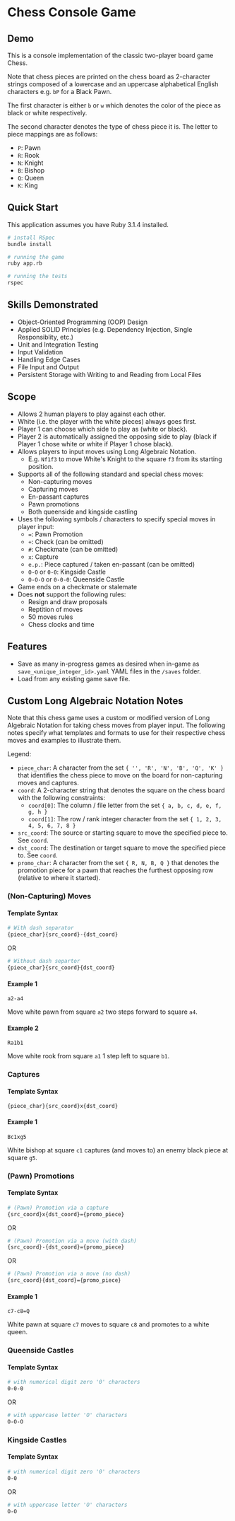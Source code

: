 # Chess Console Game

## Demo

<!-- ![Gameplay demo of one player winning the game Chess](/assets/chess-demo.gif) -->

This is a console implementation of the classic two-player board game Chess.

Note that chess pieces are printed on the chess board as 2-character strings composed of a lowercase and an uppercase alphabetical English characters e.g. `bP` for a Black Pawn.

The first character is either `b` or `w` which denotes the color of the piece as black or white respectively.

The second character denotes the type of chess piece it is. The letter to piece mappings are as follows:
- `P`: Pawn
- `R`: Rook
- `N`: Knight
- `B`: Bishop
- `Q`: Queen
- `K`: King

## Quick Start

This application assumes you have Ruby 3.1.4 installed.

```bash
# install RSpec
bundle install

# running the game
ruby app.rb

# running the tests
rspec
```

## Skills Demonstrated

- Object-Oriented Programming (OOP) Design
- Applied SOLID Principles (e.g. Dependency Injection, Single Responsiblity, etc.)
- Unit and Integration Testing
- Input Validation
- Handling Edge Cases
- File Input and Output
- Persistent Storage with Writing to and Reading from Local Files

## Scope

- Allows 2 human players to play against each other.
- White (i.e. the player with the white pieces) always goes first.
- Player 1 can choose which side to play as (white or black).
- Player 2 is automatically assigned the opposing side to play (black if Player 1 chose white or white if Player 1 chose black).
- Allows players to input moves using Long Algebraic Notation.
  - E.g. `Nf1f3` to move White's Knight to the square `f3` from its starting position.
- Supports all of the following standard and special chess moves:
  - Non-capturing moves
  - Capturing moves
  - En-passant captures
  - Pawn promotions
  - Both queenside and kingside castling
- Uses the following symbols / characters to specify special moves in player input:
  - `=`: Pawn Promotion
  - `+`: Check (can be omitted)
  - `#`: Checkmate (can be omitted)
  - `x`: Capture
  - `e.p.`: Piece captured / taken en-passant (can be omitted)
  - `O-O` or `0-0`: Kingside Castle
  - `O-O-O` or `0-0-0`: Queenside Castle
- Game ends on a checkmate or stalemate
- Does **not** support the following rules:
  - Resign and draw proposals
  - Reptition of moves
  - 50 moves rules
  - Chess clocks and time
<!-- - TODO: Allow the human player to play against a simple AI computer player. -->

## Features

- Save as many in-progress games as desired when in-game as `save_<unique_integer_id>.yaml` YAML files in the `/saves` folder.
- Load from any existing game save file.
<!-- - TODO: Allow the human player to play against a simple AI computer player. -->

## Custom Long Algebraic Notation Notes

Note that this chess game uses a custom or modified version of Long Algebraic Notation for taking chess moves from player input. The following notes specify what templates and formats to use for their respective chess moves and examples to illustrate them.

Legend:
- `piece_char`: A character from the set `{ '', 'R', 'N', 'B', 'Q', 'K' }` that identifies the chess piece to move on the board for non-capturing moves and captures.
- `coord`: A 2-character string that denotes the square on the chess board with the following constraints:
  - `coord[0]`: The column / file letter from the set `{ a, b, c, d, e, f, g, h }`
  - `coord[1]`: The row / rank integer character from the set `{ 1, 2, 3, 4, 5, 6, 7, 8 }`
- `src_coord`: The source or starting square to move the specified piece to. See `coord`.
- `dst_coord`: The destination or target square to move the specified piece to. See `coord`.
- `promo_char`: A character from the set `{ R, N, B, Q }` that denotes the promotion piece for a pawn that reaches the furthest opposing row (relative to where it started).

### (Non-Capturing) Moves

#### Template Syntax

```bash
# With dash separator
{piece_char}{src_coord}-{dst_coord}
```

OR

```bash
# Without dash separtor
{piece_char}{src_coord}{dst_coord}
```

#### Example 1

```
a2-a4
```

Move white pawn from square `a2` two steps forward to square `a4`.

#### Example 2

```
Ra1b1
```

Move white rook from square `a1` 1 step left  to square `b1`.


### Captures

#### Template Syntax

```
{piece_char}{src_coord}x{dst_coord}
```

#### Example 1

```
Bc1xg5
```

White bishop at square `c1` captures (and moves to) an enemy black piece at square `g5`.

### (Pawn) Promotions

#### Template Syntax

```bash
# (Pawn) Promotion via a capture
{src_coord}x{dst_coord}={promo_piece}
```

OR

```bash
# (Pawn) Promotion via a move (with dash)
{src_coord}-{dst_coord}={promo_piece}
```

OR

```bash
# (Pawn) Promotion via a move (no dash)
{src_coord}{dst_coord}={promo_piece}
```

#### Example 1

```
c7-c8=Q
```

White pawn at square `c7` moves to square `c8` and promotes to a white queen.

### Queenside Castles

#### Template Syntax

```bash
# with numerical digit zero '0' characters
0-0-0
```

OR

```bash
# with uppercase letter 'O' characters
O-O-O
```

### Kingside Castles

#### Template Syntax

```bash
# with numerical digit zero '0' characters
0-0
```

OR

```bash
# with uppercase letter 'O' characters
O-O
```
